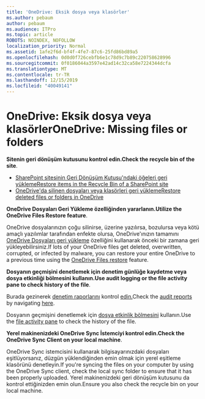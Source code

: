```yaml
---
title: 'OneDrive: Eksik dosya veya klasörler'
ms.author: pebaum
author: pebaum
ms.audience: ITPro
ms.topic: article
ROBOTS: NOINDEX, NOFOLLOW
localization_priority: Normal
ms.assetid: 1afe2f6d-bf4f-4fe7-87c6-25fd86bd89a5
ms.openlocfilehash: 0d0d0f726cebfb6e1c78d9c7b89c220758628996
ms.sourcegitcommit: 0f0186044a3597e42ad14c32ca58e7224344dcfa
ms.translationtype: MT
ms.contentlocale: tr-TR
ms.lasthandoff: 12/15/2019
ms.locfileid: "40049141"
---
```

# <a name="onedrive-missing-files-or-folders"></a><span data-ttu-id="fa86b-102">OneDrive: Eksik dosya veya klasörler</span><span class="sxs-lookup"><span data-stu-id="fa86b-102">OneDrive: Missing files or folders</span></span>

<span data-ttu-id="fa86b-103">**Sitenin geri dönüşüm kutusunu kontrol edin.**</span><span class="sxs-lookup"><span data-stu-id="fa86b-103">**Check the recycle bin of the site**.</span></span>

- [<span data-ttu-id="fa86b-104">SharePoint sitesinin Geri Dönüşüm Kutusu'ndaki öğeleri geri yükleme</span><span class="sxs-lookup"><span data-stu-id="fa86b-104">Restore items in the Recycle Bin of a SharePoint site</span></span>](https://support.office.com/article/restore-deleted-items-from-the-site-collection-recycle-bin-5fa924ee-16d7-487b-9a0a-021b9062d14b)
- [<span data-ttu-id="fa86b-105">OneDrive'da silinen dosyaları veya klasörleri geri yükleme</span><span class="sxs-lookup"><span data-stu-id="fa86b-105">Restore deleted files or folders in OneDrive</span></span>](https://support.office.com/article/Restore-deleted-files-or-folders-in-OneDrive-949ada80-0026-4db3-a953-c99083e6a84f)


<span data-ttu-id="fa86b-106">**OneDrive Dosyaları Geri Yükleme özelliğinden yararlanın.**</span><span class="sxs-lookup"><span data-stu-id="fa86b-106">**Utilize the OneDrive Files Restore feature**.</span></span> 

<span data-ttu-id="fa86b-107">OneDrive dosyalarınızın çoğu silinirse, üzerine yazılırsa, bozulursa veya kötü amaçlı yazılımlar tarafından enfekte olursa, OneDrive'ınızın tamamını [OneDrive Dosyaları geri yükleme](https://support.office.com/article/Restore-your-OneDrive-fa231298-759d-41cf-bcd0-25ac53eb8a15) özelliğini kullanarak önceki bir zamana geri yükleyebilirsiniz.</span><span class="sxs-lookup"><span data-stu-id="fa86b-107">If lots of your OneDrive files get deleted, overwritten, corrupted, or infected by malware, you can restore your entire OneDrive to a previous time using the [OneDrive Files restore](https://support.office.com/article/Restore-your-OneDrive-fa231298-759d-41cf-bcd0-25ac53eb8a15) feature.</span></span>


<span data-ttu-id="fa86b-108">**Dosyanın geçmişini denetlemek için denetim günlüğe kaydetme veya dosya etkinliği bölmesini kullanın.**</span><span class="sxs-lookup"><span data-stu-id="fa86b-108">**Use audit logging or the file activity pane to check history of the file**.</span></span>

<span data-ttu-id="fa86b-109">Burada gezinerek [denetim raporlarını](https://docs.microsoft.com/office365/securitycompliance/search-the-audit-log-in-security-and-compliance?redirectSourcePath=%252fen-us%252farticle%252fsearch-the-audit-log-in-the-office-365-protection-center-0d4d0f35-390b-4518-800e-0c7ec95e946c) kontrol [edin.](https://sip.protection.office.com/)</span><span class="sxs-lookup"><span data-stu-id="fa86b-109">Check the [audit reports](https://docs.microsoft.com/office365/securitycompliance/search-the-audit-log-in-security-and-compliance?redirectSourcePath=%252fen-us%252farticle%252fsearch-the-audit-log-in-the-office-365-protection-center-0d4d0f35-390b-4518-800e-0c7ec95e946c) by navigating [here](https://sip.protection.office.com/).</span></span>


<span data-ttu-id="fa86b-110">Dosyanın geçmişini denetlemek için [dosya etkinlik bölmesini](https://support.office.com/article/File-activity-in-a-document-library-6105ecda-1dd0-4f6f-9542-102bf5c0ffe0) kullanın.</span><span class="sxs-lookup"><span data-stu-id="fa86b-110">Use the [file activity pane](https://support.office.com/article/File-activity-in-a-document-library-6105ecda-1dd0-4f6f-9542-102bf5c0ffe0) to check the history of the file.</span></span>


<span data-ttu-id="fa86b-111">**Yerel makinenizdeki OneDrive Sync İstemciyi kontrol edin.**</span><span class="sxs-lookup"><span data-stu-id="fa86b-111">**Check the OneDrive Sync Client on your local machine**.</span></span>

<span data-ttu-id="fa86b-112">OneDrive Sync istemcisini kullanarak bilgisayarınızdaki dosyaları eşitlüyorsanız, düzgün yüklendiğinden emin olmak için yerel eşitleme klasörünü denetleyin.</span><span class="sxs-lookup"><span data-stu-id="fa86b-112">If you're syncing the files on your computer by using the OneDrive Sync client, check the local sync folder to ensure that it has been properly uploaded.</span></span> <span data-ttu-id="fa86b-113">Yerel makinenizdeki geri dönüşüm kutusunu da kontrol ettiğinizden emin olun.</span><span class="sxs-lookup"><span data-stu-id="fa86b-113">Ensure you also check the recycle bin on your local machine.</span></span>

